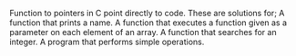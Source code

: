 Function to pointers in C point directly to code. 
These are solutions for;
A function that prints a name.
A function that executes a function given as a parameter on each element of an array.
A function that searches for an integer.
A program that performs simple operations.

